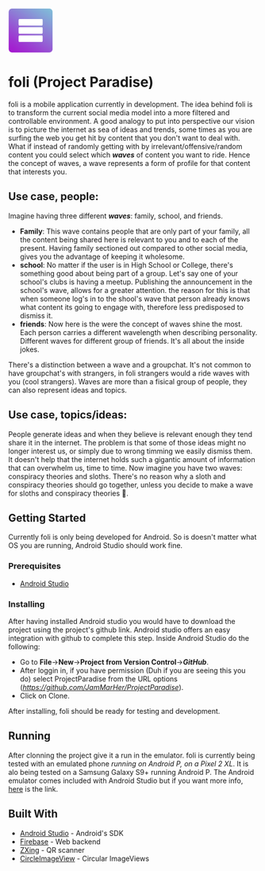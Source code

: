 <img src="app/src/main/res/drawable-v24/idaelogo6_fullsmall.png" width="90" height="90" />

# foli (Project Paradise)

foli is a mobile application currently in development. The idea behind foli is to transform the current social media model into a more filtered and controllable environment.
A good analogy to put into perspective our vision is to picture the internet as sea of ideas and trends, some times as you are surfing the web you get hit by content that you don't want to deal with.
What if instead of randomly getting with by irrelevant/offensive/random content you could select which **_waves_** of content you want to ride. Hence the concept of waves, a wave represents a form of profile for 
that content that interests you.

## Use case, people:
Imagine having three different **_waves_**: family, school, and friends.
- **Family**: This wave contains people that are only part of your family, all the content being shared here is relevant to you and to each of the present. Having family sectioned out compared to other social 
media, gives you the advantage of keeping it wholesome. 
- **school**: No matter if the user is in High School or College, there's something good about being part of a group. Let's say one of your school's clubs is having a meetup. Publishing the announcement in the school's
wave, allows for a greater attention. the reason for this is that when someone log's in to the shool's wave that person already knows what content its going to engage with, therefore less predisposed to dismiss it. 
- **friends**: Now here is the were the concept of waves shine the most. Each person carries a different wavelength when describing personality. Different waves for different group of friends. It's all about the inside jokes.

There's a distinction between a wave and a groupchat. It's not common to have groupchat's with strangers, in foli strangers would a ride waves with you (cool strangers).
Waves are more than a fisical group of people, they can also represent ideas and topics.

## Use case, topics/ideas:
People generate ideas and when they believe is relevant enough they tend share it in the internet. The problem is that some of those ideas might no longer interest us, or simply due to wrong timming we easily dismiss them. It doesn't help that the internet holds such a gigantic amount of information that can overwhelm us, time to time. Now imagine you have two waves: conspiracy theories and sloths.
There's no reason why a sloth and conspiracy theories should go together, unless you decide to make a wave for sloths and conspiracy theories :poop:.


## Getting Started
Currently foli is only being developed for Android. So is doesn't matter what OS you are running, Android Studio should work fine.

### Prerequisites
- [Android Studio](https://developer.android.com/studio/)


### Installing
After having installed Android studio you would have to download the project using the project's github link. Android studio offers an easy integration with github to complete this step.
Inside Android Studio do the following:
- Go to **File**->**New**->**Project from Version Control**->**_GitHub_**.
- After loggin in, if you have permission (Duh if you are seeing this you do) select ProjectParadise from the URL options (_https://github.com/JamMarHer/ProjectParadise_).
- Click on Clone.

After installing, foli should be ready for testing and development.

## Running

After clonning the project give it a run in the emulator. foli is currently being tested with an emulated phone _running on Android P, on a Pixel 2 XL_.
It is alo being tested on a Samsung Galaxy S9+ running Android P.
The Android emulator comes included with Android Studio but if you want more info, [here](https://developer.android.com/studio/run/emulator) is the link.


## Built With

* [Android Studio](https://developer.android.com/studio/) - Android's SDK
* [Firebase](https://maven.apache.org/) - Web backend
* [ZXing](https://github.com/zxing/zxing) - QR scanner
* [CircleImageView](https://github.com/hdodenhof/CircleImageView) - Circular ImageViews




